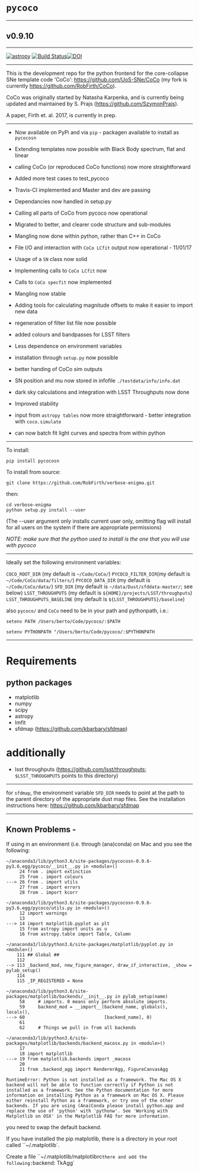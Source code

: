 # **`pycoco`**
___

## v0.9.10
___
[![astropy](http://img.shields.io/badge/powered%20by-AstroPy-orange.svg?style=flat)](http://www.astropy.org/) [![Build Status](https://travis-ci.org/RobFirth/pycoco.svg?branch=master)](https://travis-ci.org/RobFirth/pycoco)[![DOI](https://zenodo.org/badge/74136059.svg)](https://zenodo.org/badge/latestdoi/74136059)
___
This is the development repo for the python frontend for the core-collapse SNe template code 'CoCo':  https://github.com/UoS-SNe/CoCo
(my fork is currently https://github.com/RobFirth/CoCo).

CoCo was originally started by Natasha Karpenka, and is currently being updated and maintained by S. Prajs (https://github.com/SzymonPrajs).

A paper, Firth et. al. 2017, is currently in prep.
___
 
 * Now available on PyPi and via `pip` - packagen available to install as `pycocosn`
 
 * Extending templates now possible with Black Body spectrum, flat and linear

 * calling CoCo (or reproduced CoCo functions) now more straightforward

 * Added more test cases to test_pycoco

 * Travis-CI implemented and Master and dev are passing

 * Dependancies now handled in setup.py

 * Calling all parts of CoCo from pycoco now operational

 * Migrated to better, and clearer code structure and sub-modules

 * Mangling now done within python, rather than C++ in CoCo

 * File I/O and interaction with `CoCo LCfit` output now operational - 11/01/17

 * Usage of a `SN` class now solid

 * Implementing calls to `CoCo LCfit` now

 * Calls to `CoCo specfit` now implemented

 * Mangling now stable

 * Adding tools for calculating magnitude offsets to make it easier to import new data

 * regeneration of filter list file now possible

 * added colours and bandpasses for LSST filters

 * Less dependence on environment variables

 * installation through `setup.py` now possible

 * better handing of CoCo sim outputs

 * SN position and mu now stored in infofile `./testdata/info/info.dat`

 * dark sky calculations and integration with LSST Throughputs now done

 * Improved stability

 * input from `astropy tables` now more straightforward - better integration with `coco.simulate`

 * can now batch fit light curves and spectra from within python
___

To install:

```
pip install pycocosn

```

To install from source:

```
git clone https://github.com/RobFirth/verbose-enigma.git
```

then:

```
cd verbose-enigma
python setup.py install --user
```

(The --user argument only installs current user only, omitting flag will install for all users on the system if there are appropriate permissions)

_NOTE: make sure that the python used to install is the one that you will use with pycoco_
___

Ideally set the following environment variables:

`COCO_ROOT_DIR` (my default is `~/Code/CoCo/`)
`PYCOCO_FILTER_DIR`(my default is `~/Code/CoCo/data/filters/`)
`PYCOCO_DATA_DIR` (my default is `~/Code/CoCo/data/`)
`SFD_DIR` (my default is `~/data/Dust/sfddata-master/`; see below)
`LSST_THROUGHPUTS` (my default is `${HOME}/projects/LSST/throughputs`)
`LSST_THROUGHPUTS_BASELINE` (my default is `${LSST_THROUGHPUTS}/baseline`)

also `pycoco/` and `CoCo` need to be in your path and pythonpath, i.e.:

 ```
 setenv PATH /Users/berto/Code/pycoco/:$PATH

 setenv PYTHONPATH "/Users/berto/Code/pycoco/:$PYTHONPATH
 ```

___

# Requirements
## python packages

* matplotlib
* numpy
* scipy
* astropy
* lmfit
* sfdmap (https://github.com/kbarbary/sfdmap)

# additionally

* lsst throughputs (https://github.com/lsst/throughputs; `$LSST_THROUGHPUTS` points to this directory)
___


for `sfdmap`, the environment variable `SFD_DIR` needs to point at the path to the parent directory of the appropriate dust map files. See the installation instructions here: https://github.com/kbarbary/sfdmap
___  


## Known Problems -

If using in an environment (i.e. through (ana)conda) on Mac and you see the following:

```
~/anaconda3/lib/python3.6/site-packages/pycocosn-0.9.6-py3.6.egg/pycoco/__init__.py in <module>()
     24 from . import extinction
     25 from . import colours
---> 26 from . import utils
     27 from . import errors
     28 from . import kcorr

~/anaconda3/lib/python3.6/site-packages/pycocosn-0.9.6-py3.6.egg/pycoco/utils.py in <module>()
     12 import warnings
     13
---> 14 import matplotlib.pyplot as plt
     15 from astropy import units as u
     16 from astropy.table import Table, Column

~/anaconda3/lib/python3.6/site-packages/matplotlib/pyplot.py in <module>()
    111 ## Global ##
    112
--> 113 _backend_mod, new_figure_manager, draw_if_interactive, _show = pylab_setup()
    114
    115 _IP_REGISTERED = None

~/anaconda3/lib/python3.6/site-packages/matplotlib/backends/__init__.py in pylab_setup(name)
     58     # imports. 0 means only perform absolute imports.
     59     backend_mod = __import__(backend_name, globals(), locals(),
---> 60                              [backend_name], 0)
     61
     62     # Things we pull in from all backends

~/anaconda3/lib/python3.6/site-packages/matplotlib/backends/backend_macosx.py in <module>()
     17
     18 import matplotlib
---> 19 from matplotlib.backends import _macosx
     20
     21 from .backend_agg import RendererAgg, FigureCanvasAgg

RuntimeError: Python is not installed as a framework. The Mac OS X backend will not be able to function correctly if Python is not installed as a framework. See the Python documentation for more information on installing Python as a framework on Mac OS X. Please either reinstall Python as a framework, or try one of the other backends. If you are using (Ana)Conda please install python.app and replace the use of 'python' with 'pythonw'. See 'Working with Matplotlib on OSX' in the Matplotlib FAQ for more information.
```
you need to swap the default backend.

If you have installed the pip matplotlib, there is a directory in your root called ``~/.matplotlib`.

Create a file ``~/.matplotlib/matplotlibrc` there and add the following:
`backend: TkAgg`